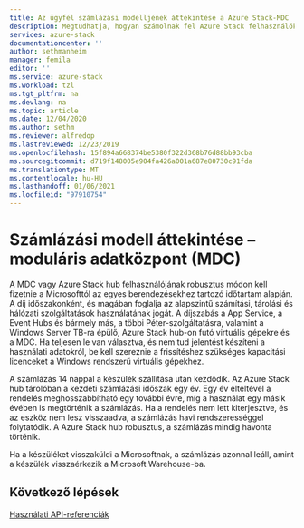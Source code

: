 ```yaml
---
title: Az ügyfél számlázási modelljének áttekintése a Azure Stack-MDC | Microsoft Docs
description: Megtudhatja, hogyan számolnak fel Azure Stack felhasználókat egy moduláris adatközpontban (MDC) az erőforrás-használatért.
services: azure-stack
documentationcenter: ''
author: sethmanheim
manager: femila
editor: ''
ms.service: azure-stack
ms.workload: tzl
ms.tgt_pltfrm: na
ms.devlang: na
ms.topic: article
ms.date: 12/04/2020
ms.author: sethm
ms.reviewer: alfredop
ms.lastreviewed: 12/23/2019
ms.openlocfilehash: 15f894a668374be5380f322d368b76d88bb93cba
ms.sourcegitcommit: d719f148005e904fa426a001a687e80730c91fda
ms.translationtype: MT
ms.contentlocale: hu-HU
ms.lasthandoff: 01/06/2021
ms.locfileid: "97910754"
---
```

# <a name="billing-model-overview---modular-data-center-mdc"></a>Számlázási modell áttekintése – moduláris adatközpont (MDC)

A MDC vagy Azure Stack hub felhasználójának robusztus módon kell fizetnie a Microsofttól az egyes berendezésekhez tartozó időtartam alapján. A díj időszakonként, és magában foglalja az alapszintű számítási, tárolási és hálózati szolgáltatások használatának jogát. A díjszabás a App Service, a Event Hubs és bármely más, a többi Péter-szolgáltatásra, valamint a Windows Server TB-ra épülő, Azure Stack hub-on futó virtuális gépekre és a MDC. Ha teljesen le van választva, és nem tud jelentést készíteni a használati adatokról, be kell szereznie a frissítéshez szükséges kapacitási licenceket a Windows rendszerű virtuális gépekhez.

A számlázás 14 nappal a készülék szállítása után kezdődik. Az Azure Stack hub tárolóban a kezdeti számlázási időszak egy év. Egy év elteltével a rendelés meghosszabbítható egy további évre, míg a használat egy másik évében is megtörténik a számlázás. Ha a rendelés nem lett kiterjesztve, és az eszköz nem lesz visszaadva, a számlázás havi rendszerességgel folytatódik. A Azure Stack hub robusztus, a számlázás mindig havonta történik.

Ha a készüléket visszaküldi a Microsoftnak, a számlázás azonnal leáll, amint a készülék visszaérkezik a Microsoft Warehouse-ba.

## <a name="next-steps"></a>Következő lépések

[Használati API-referenciák](analyze-usage-tzl.md)
